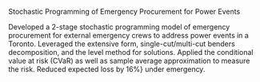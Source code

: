 Stochastic Programming of Emergency Procurement for Power Events

Developed a 2-stage stochastic programming model of emergency procurement for external emergency crews to address power events in a Toronto. Leveraged the extensive form, single-cut/multi-cut benders decomposition, and the level method for solutions. Applied the conditional value at risk (CVaR) as well as sample average approximation to measure the risk. Reduced expected loss by 16\%} under emergency.